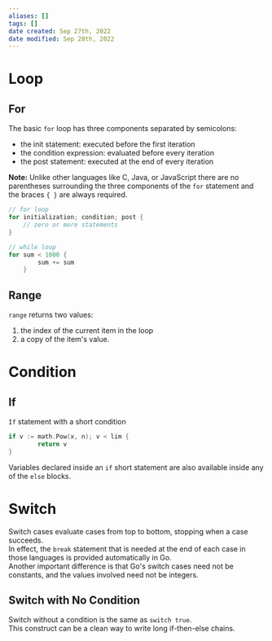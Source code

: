 ```yaml
---
aliases: []
tags: []
date created: Sep 27th, 2022
date modified: Sep 28th, 2022
---
```

# Loop
## For
The basic `for` loop has three components separated by semicolons:

- the init statement: executed before the first iteration
- the condition expression: evaluated before every iteration
- the post statement: executed at the end of every iteration

**Note:** Unlike other languages like C, Java, or JavaScript there are no parentheses surrounding the three components of the `for` statement and the braces `{ }` are always required.

```go
// for loop
for initialization; condition; post {
	// zero or more statements 
}

// while loop
for sum < 1000 {
		sum += sum
	}
```

## Range
`range` returns two values: 
1. the index of the current item in the loop
2. a copy of the item's value.

# Condition
## If
`If` statement with a short condition

```go
if v := math.Pow(x, n); v < lim {
		return v
}
```

Variables declared inside an `if` short statement are also available inside any of the `else` blocks.

# Switch
Switch cases evaluate cases from top to bottom, stopping when a case succeeds.  
In effect, the `break` statement that is needed at the end of each case in those languages is provided automatically in Go.  
Another important difference is that Go's switch cases need not be constants, and the values involved need not be integers.

## Switch with No Condition
Switch without a condition is the same as `switch true`.  
This construct can be a clean way to write long if-then-else chains.

